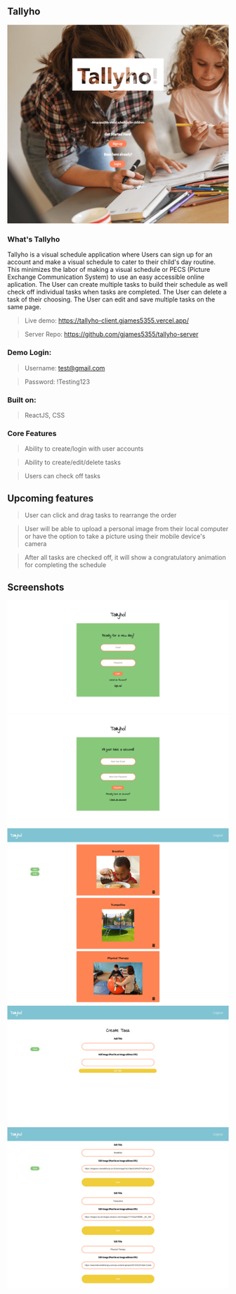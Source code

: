 ## Tallyho

![Landingpage](src/img/landing-page.png 'Landing Page')

### What's Tallyho

Tallyho is a visual schedule application where Users can sign up for an account and make a visual schedule to cater to their child's day routine. This minimizes the labor of making a visual schedule or PECS (Picture Exchange Communication System) to use an easy accessible online aplication. The User can create multiple tasks to build their schedule as well check off individual tasks when tasks are completed. The User can delete a task of their choosing. The User can edit and save multiple tasks on the same page.

> Live demo: https://tallyho-client.gjames5355.vercel.app/

> Server Repo: https://github.com/gjames5355/tallyho-server

### Demo Login:

> Username: test@gmail.com

> Password: !Testing123

### Built on:

> ReactJS, CSS

### Core Features

> Ability to create/login with user accounts

> Ability to create/edit/delete tasks

> Users can check off tasks

## Upcoming features

> User can click and drag tasks to rearrange the order

> User will be able to upload a personal image from their local computer or have the option to take a picture using their
> mobile device's camera

> After all tasks are checked off, it will show a congratulatory animation for completing the schedule

## Screenshots

![Login](src/img/tallyho-login.png 'Login')
![Register](src/img/tallyho-register.png 'Register')
![Dashboard](src/img/tallyho.png 'Dashboard')
![Add page](src/img/tallyho-add.png 'Add-page')
![Edit page](src/img/tallyho-edit.png 'Edit-page')
